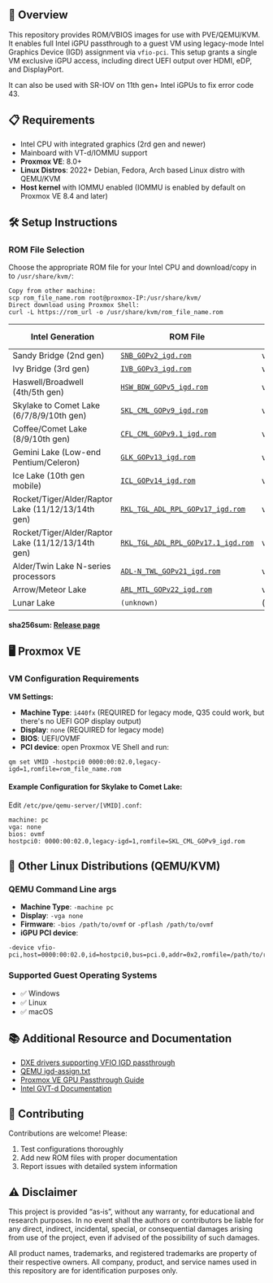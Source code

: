 ## 🎯 Overview

This repository provides ROM/VBIOS images for use with PVE/QEMU/KVM. It enables full Intel iGPU passthrough to a guest VM using legacy-mode Intel Graphics Device (IGD) assignment via `vfio-pci`. This setup grants a single VM exclusive iGPU access, including direct UEFI output over HDMI, eDP, and DisplayPort.

It can also be used with SR-IOV on 11th gen+ Intel iGPUs to fix error code 43.

## 📋 Requirements

- Intel CPU with integrated graphics (2rd gen and newer)
- Mainboard with VT-d/IOMMU support
- **Proxmox VE**: 8.0+
- **Linux Distros**: 2022+ Debian, Fedora, Arch based Linux distro with QEMU/KVM
- **Host kernel** with IOMMU enabled (IOMMU is enabled by default on Proxmox VE 8.4 and later)

## 🛠️ Setup Instructions

### ROM File Selection

Choose the appropriate ROM file for your Intel CPU and download/copy in to `/usr/share/kvm/`:
```
Copy from other machine:
scp rom_file_name.rom root@proxmox-IP:/usr/share/kvm/
Direct download using Proxmox Shell:
curl -L https://rom_url -o /usr/share/kvm/rom_file_name.rom
```

| Intel Generation | ROM File | GOP Version | Supported CPUs |
|------------------|----------|-------------|----------------|
| Sandy Bridge (2nd gen) | [`SNB_GOPv2_igd.rom`](https://github.com/LongQT-sea/intel-igpu-passthru/releases/download/v0.1/SNB_GOPv2_igd.rom) | v2 | Core i3/i5/i7 2xxx |
| Ivy Bridge (3rd gen) | [`IVB_GOPv3_igd.rom`](https://github.com/LongQT-sea/intel-igpu-passthru/releases/download/v0.1/IVB_GOPv3_igd.rom) | v3 | Core i3/i5/i7 3xxx |
| Haswell/Broadwell (4th/5th gen) | [`HSW_BDW_GOPv5_igd.rom`](https://github.com/LongQT-sea/intel-igpu-passthru/releases/download/v0.1/HSW_BDW_GOPv5_igd.rom) | v5 | Core i3/i5/i7 4xxx-5xxx |
| Skylake to Comet Lake (6/7/8/9/10th gen) | [`SKL_CML_GOPv9_igd.rom`](https://github.com/LongQT-sea/intel-igpu-passthru/releases/download/v0.1/SKL_CML_GOPv9_igd.rom) | v9 | Core i3/i5/i7/i9 6xxx-10xxx |
| Coffee/Comet Lake (8/9/10th gen) | [`CFL_CML_GOPv9.1_igd.rom`](https://github.com/LongQT-sea/intel-igpu-passthru/releases/download/v0.1/CFL_CML_GOPv9.1_igd.rom) | v9.1 | Core i3/i5/i7/i9 8xxx-10xxx |
| Gemini Lake (Low-end Pentium/Celeron) | [`GLK_GOPv13_igd.rom`](https://github.com/LongQT-sea/intel-igpu-passthru/releases/download/v0.1/GLK_GOPv13_igd.rom) | v13 | Pentium/Celeron J/N 4xxx/5xxx |
| Ice Lake (10th gen mobile) | [`ICL_GOPv14_igd.rom`](https://github.com/LongQT-sea/intel-igpu-passthru/releases/download/v0.1/ICL_GOPv14_igd.rom) | v14 | Core i3/i5/i7 10xxG1/4/7 |
| Rocket/Tiger/Alder/Raptor Lake (11/12/13/14th gen) | [`RKL_TGL_ADL_RPL_GOPv17_igd.rom`](https://github.com/LongQT-sea/intel-igpu-passthru/releases/download/v0.1/RKL_TGL_ADL_RPL_GOPv17_igd.rom) | v17 | Core i3/i5/i7/i9 11xxx-14xxx |
| Rocket/Tiger/Alder/Raptor Lake (11/12/13/14th gen) | [`RKL_TGL_ADL_RPL_GOPv17.1_igd.rom`](https://github.com/LongQT-sea/intel-igpu-passthru/releases/download/v0.1/RKL_TGL_ADL_RPL_GOPv17.1_igd.rom) | v17.1 | Core i3/i5/i7/i9 11xxx-14xxx |
| Alder/Twin Lake N-series processors | [`ADL-N_TWL_GOPv21_igd.rom`](https://github.com/LongQT-sea/intel-igpu-passthru/releases/download/v0.1/ADL-N_TWL_GOPv21_igd.rom) | v21 |  N97/N1xx/N2xx/N3xx |
| Arrow/Meteor Lake | [`ARL_MTL_GOPv22_igd.rom`](https://github.com/LongQT-sea/intel-igpu-passthru/releases/download/v0.1/ARL_MTL_GOPv22_igd.rom) | v22 | Core Ultra series |
| Lunar Lake | `(unknown)` | (unknown) | Core Ultra series |

#### sha256sum: [Release page](https://github.com/LongQT-sea/intel-igpu-passthru/releases)

## 🖥️ Proxmox VE

### VM Configuration Requirements

**VM Settings:**
- **Machine Type**: `i440fx` (REQUIRED for legacy mode, Q35 could work, but there's no UEFI GOP display output)
- **Display**: `none` (REQUIRED for legacy mode)
- **BIOS**: UEFI/OVMF
- **PCI device**: open Proxmox VE Shell and run:
```
qm set VMID -hostpci0 0000:00:02.0,legacy-igd=1,romfile=rom_file_name.rom
```

#### Example Configuration for Skylake to Comet Lake:
Edit `/etc/pve/qemu-server/[VMID].conf`:

```
machine: pc
vga: none
bios: ovmf
hostpci0: 0000:00:02.0,legacy-igd=1,romfile=SKL_CML_GOPv9_igd.rom
```

## 🐧 Other Linux Distributions (QEMU/KVM)

### QEMU Command Line args
- **Machine Type**: `-machine pc`
- **Display**: `-vga none `
- **Firmware**: `-bios /path/to/ovmf` or `-pflash /path/to/ovmf`
- **iGPU PCI device**: 
```
-device vfio-pci,host=0000:00:02.0,id=hostpci0,bus=pci.0,addr=0x2,romfile=/path/to/rom/file
```

### Supported Guest Operating Systems
- ✅ Windows
- ✅ Linux
- ✅ macOS

## 📚 Additional Resource and Documentation

- [DXE drivers supporting VFIO IGD passthrough](https://github.com/tomitamoeko/VfioIgdPkg)
- [QEMU igd-assign.txt](https://github.com/qemu/qemu/blob/master/docs/igd-assign.txt)
- [Proxmox VE GPU Passthrough Guide](https://pve.proxmox.com/wiki/PCI_Passthrough)
- [Intel GVT-d Documentation](https://github.com/intel/gvt-linux/wiki)

## 🤝 Contributing

Contributions are welcome! Please:
1. Test configurations thoroughly
2. Add new ROM files with proper documentation
3. Report issues with detailed system information

## ⚠️ Disclaimer

This project is provided “as‑is”, without any warranty, for educational and research purposes. In no event shall the authors or contributors be liable for any direct, indirect, incidental, special, or consequential damages arising from use of the project, even if advised of the possibility of such damages.

All product names, trademarks, and registered trademarks are property of their respective owners. All company, product, and service names used in this repository are for identification purposes only.